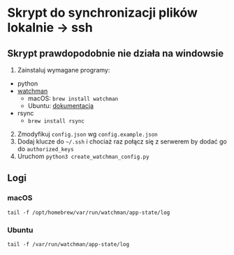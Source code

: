 # Skrypt do synchronizacji plików lokalnie -> ssh

## Skrypt prawdopodobnie nie działa na windowsie

1. Zainstaluj wymagane programy:

- python
- [watchman](https://facebook.github.io/watchman/docs/install)
  - macOS: `brew install watchman`
  - Ubuntu: [dokumentacja](https://facebook.github.io/watchman/docs/install#ubuntu-prebuilt-debs)
- rsync
  - `brew install rsync`

2. Zmodyfikuj `config.json` wg `config.example.json`
3. Dodaj klucze do `~/.ssh` i chociaż raz połącz się z serwerem by dodać go do `authorized_keys`
4. Uruchom `python3 create_watchman_config.py`

## Logi

### macOS

`tail -f /opt/homebrew/var/run/watchman/app-state/log`

### Ubuntu

`tail -f /var/run/watchman/app-state/log`
